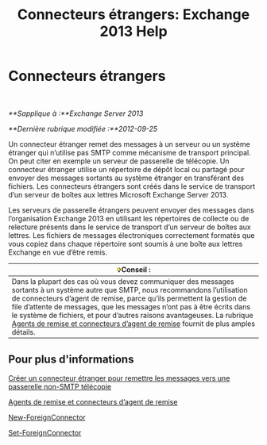 ﻿---
title: 'Connecteurs étrangers: Exchange 2013 Help'
TOCTitle: Connecteurs étrangers
ms:assetid: 21c6a7a9-f4d2-4359-9ac9-930701b63a4e
ms:mtpsurl: https://technet.microsoft.com/fr-fr/library/Aa996779(v=EXCHG.150)
ms:contentKeyID: 50477755
ms.date: 05/23/2018
mtps_version: v=EXCHG.150
ms.translationtype: MT
---

# Connecteurs étrangers

 

_**Sapplique à :**Exchange Server 2013_

_**Dernière rubrique modifiée :**2012-09-25_

Un connecteur étranger remet des messages à un serveur ou un système étranger qui n’utilise pas SMTP comme mécanisme de transport principal. On peut citer en exemple un serveur de passerelle de télécopie. Un connecteur étranger utilise un répertoire de dépôt local ou partagé pour envoyer des messages sortants au système étranger en transférant des fichiers. Les connecteurs étrangers sont créés dans le service de transport d’un serveur de boîtes aux lettres Microsoft Exchange Server 2013.

Les serveurs de passerelle étrangers peuvent envoyer des messages dans l’organisation Exchange 2013 en utilisant les répertoires de collecte ou de relecture présents dans le service de transport d’un serveur de boîtes aux lettres. Les fichiers de messages électroniques correctement formatés que vous copiez dans chaque répertoire sont soumis à une boîte aux lettres Exchange en vue d’être remis.

<table>
<thead>
<tr class="header">
<th><img src="images/Bb125224.tip(EXCHG.150).gif" title="Conseil" alt="Conseil" />Conseil :</th>
</tr>
</thead>
<tbody>
<tr class="odd">
<td>Dans la plupart des cas où vous devez communiquer des messages sortants à un système autre que SMTP, nous recommandons l’utilisation de connecteurs d’agent de remise, parce qu’ils permettent la gestion de file d’attente de messages, que les messages n’ont pas à être écrits dans le système de fichiers, et pour d’autres raisons avantageuses. La rubrique <a href="delivery-agents-and-delivery-agent-connectors-exchange-2013-help.md">Agents de remise et connecteurs d’agent de remise</a> fournit de plus amples détails.</td>
</tr>
</tbody>
</table>


## Pour plus d'informations

[Créer un connecteur étranger pour remettre les messages vers une passerelle non-SMTP télécopie](create-a-foreign-connector-to-deliver-messages-to-a-non-smtp-fax-gateway-exchange-2013-help.md)

[Agents de remise et connecteurs d’agent de remise](delivery-agents-and-delivery-agent-connectors-exchange-2013-help.md)

[New-ForeignConnector](https://technet.microsoft.com/fr-fr/library/aa996310\(v=exchg.150\))

[Set-ForeignConnector](https://technet.microsoft.com/fr-fr/library/bb123789\(v=exchg.150\))

